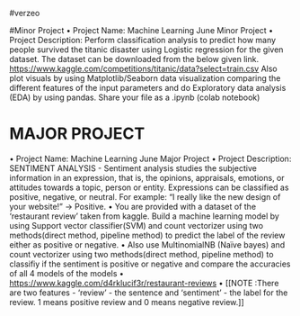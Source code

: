 
#verzeo

#Minor Project
• Project Name:
Machine Learning June Minor Project
• Project Description:
Perform classification analysis to predict how many people survived the titanic disaster
using Logistic regression for the given dataset. 
The dataset can be downloaded from the below given link. 
https://www.kaggle.com/competitions/titanic/data?select=train.csv 
Also plot visuals by using Matplotlib/Seaborn data visualization comparing the different 
features of the input parameters and do Exploratory data analysis (EDA) by using 
pandas. 
Share your file as a .ipynb (colab notebook)

# MAJOR PROJECT
• Project Name:
Machine Learning June Major Project
• Project Description:
SENTIMENT ANALYSIS - Sentiment analysis studies the subjective information in an
expression, that is, the opinions, appraisals, emotions, or attitudes towards a topic, person or
entity. Expressions can be classified as positive, negative, or neutral. For example: “I really like
the new design of your website!” → Positive.
• You are provided with a dataset of the ‘restaurant review’ taken from kaggle. Build a
machine learning model by using Support vector classifier(SVM) and count vectorizer using
two
methods(direct method, pipeline method) to predict the label of the review either as positive
or negative.
• Also use MultinomialNB (Naïve bayes) and count vectorizer using two methods(direct
method, pipeline method) to classifiy if the sentiment is positive or negative and compare the
accuracies of all 4 models of the models
• https://www.kaggle.com/d4rklucif3r/restaurant-reviews
• [[NOTE :There are two features - ‘review’ - the sentence and ‘sentiment’ - the label for the
review. 1 means positive review and 0 means negative review.]]

